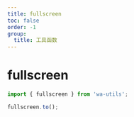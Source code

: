 ```yaml
---
title: fullscreen
toc: false
order: -1
group:
  title: 工具函数
---
```


# fullscreen

```typescript
import { fullscreen } from 'wa-utils';

fullscreen.to();
```
